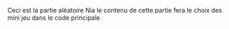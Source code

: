 Ceci est la partie aléatoire
Nia
le contenu de cette partie fera le choix des mini jeu dans le code principale